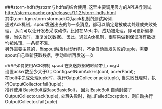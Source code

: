 ###storm-hdfs为storm与hdfs的结合使用.
这里主要调用官方的API进行测试.  http://storm.apache.org/releases/1.1.2/storm-hdfs.html
<br>
其中,com.fgm.storm.stormack中为ack机制的测试案例.<br>
通过Ack机制，spout发送出去的每一条消息，都可以确定是被成功处理或失败处理， 从而可以让开发者采取动作。比如在Meta中，成功被处理，即可更新偏移量，当失败时，重复发送数据。
因此，通过Ack机制，很容易做到保证所有数据均被处理，一条都不漏。<br>
另外需要注意的，当spout触发fail动作时，不会自动重发失败的tuple，需要spout自己重新获取数据，手动重新再发送一次

####如何使用ACK机制
spout 在发送数据的时候带上msgid<br>
设置acker数至少大于0；Config.setNumAckers(conf, ackerParal);
<br>
在bolt中完成处理tuple时，执行OutputCollector.ack(tuple), 当失败处理时，执行OutputCollector.fail(tuple); 
<br>
推荐使用IBasicBolt或BaseBasicBolt， 因为IBasicBolt 自动封装了OutputCollector.ack(tuple), 处理失败时，抛出FailedException，则自动执行OutputCollector.fail(tuple)

